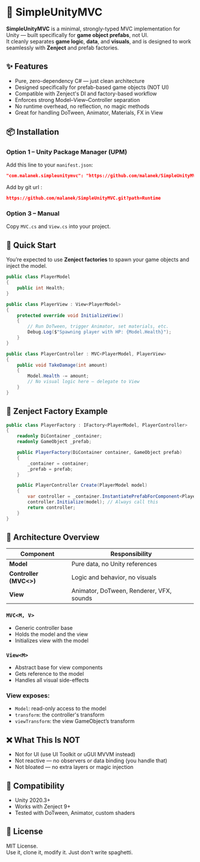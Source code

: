 # 🧩 SimpleUnityMVC

**SimpleUnityMVC** is a minimal, strongly-typed MVC implementation for Unity — built specifically for **game object prefabs**, not UI.  
It cleanly separates **game logic**, **data**, and **visuals**, and is designed to work seamlessly with **Zenject** and prefab factories.

## ✨ Features

-   Pure, zero-dependency C# — just clean architecture
-   Designed specifically for prefab-based game objects (NOT UI)
-   Compatible with Zenject's DI and factory-based workflow
-   Enforces strong Model–View–Controller separation
-   No runtime overhead, no reflection, no magic methods
-   Great for handling DoTween, Animator, Materials, FX in View

## 📦 Installation

### Option 1 – Unity Package Manager (UPM)

Add this line to your `manifest.json`:

```json
"com.malanek.simpleunitymvc": "https://github.com/malanek/SimpleUnityMVC.git?path=Runtime"
```

Add by git url :

```json
https://github.com/malanek/SimpleUnityMVC.git?path=Runtime
```

### Option 3 – Manual

Copy `MVC.cs` and `View.cs` into your project.

## 🚀 Quick Start

You’re expected to use **Zenject factories** to spawn your game objects and inject the model.

```csharp
public class PlayerModel
{
    public int Health;
}

public class PlayerView : View<PlayerModel>
{
    protected override void InitializeView()
    {
        // Run DoTween, trigger Animator, set materials, etc.
        Debug.Log($"Spawning player with HP: {Model.Health}");
    }
}

public class PlayerController : MVC<PlayerModel, PlayerView>
{
    public void TakeDamage(int amount)
    {
        Model.Health -= amount;
        // No visual logic here — delegate to View
    }
}
```

## 🔄 Zenject Factory Example

```csharp
public class PlayerFactory : IFactory<PlayerModel, PlayerController>
{
    readonly DiContainer _container;
    readonly GameObject _prefab;

    public PlayerFactory(DiContainer container, GameObject prefab)
    {
        _container = container;
        _prefab = prefab;
    }

    public PlayerController Create(PlayerModel model)
    {
        var controller = _container.InstantiatePrefabForComponent<PlayerController>(_prefab);
        controller.Initialize(model); // Always call this
        return controller;
    }
}
```

## 🧠 Architecture Overview

| Component              | Responsibility                           |
| ---------------------- | ---------------------------------------- |
| **Model**              | Pure data, no Unity references           |
| **Controller (MVC<>)** | Logic and behavior, no visuals           |
| **View**               | Animator, DoTween, Renderer, VFX, sounds |

### `MVC<M, V>`

-   Generic controller base
-   Holds the model and the view
-   Initializes view with the model

### `View<M>`

-   Abstract base for view components
-   Gets reference to the model
-   Handles all visual side-effects

### View exposes:

-   `Model`: read-only access to the model
-   `transform`: the controller's transform
-   `viewTransform`: the view GameObject’s transform

## ❌ What This Is NOT

-   Not for UI (use UI Toolkit or uGUI MVVM instead)
-   Not reactive — no observers or data binding (you handle that)
-   Not bloated — no extra layers or magic injection

## 🧪 Compatibility

-   Unity 2020.3+
-   Works with Zenject 9+
-   Tested with DoTween, Animator, custom shaders

## 📃 License

MIT License.  
Use it, clone it, modify it. Just don't write spaghetti.
